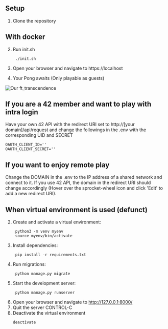 ## Setup

1. Clone the repository

## With docker
2. Run init.sh
   ```
	./init.sh
   ```
3. Open your browser and navigate to https://localhost

4. Your Pong awaits (Only playable as guests)

![Our ft_transcendence](https://github.com/triimar/ft_transcendence.png)

## If you are a 42 member and want to play with intra login

Have your own 42 API with the redirect URI set to http://[your domain]/api/request and change the followings in the .env with the corresponding UID and SECRET
```
OAUTH_CLIENT_ID=''
OAUTH_CLIENT_SECRET=''
```

## If you want to enjoy remote play
Change the DOMAIN in the .env to the IP address of a shared network and connect to it. If you use 42 API, the domain in the redirect URI should change accordingly (Hover over the sprocket-wheel icon and click 'Edit' to add a new redirect URI).

## When virtual environment is used (defunct)
2. Create and activate a virtual environment:
   ```
	python3 -m venv myenv
	source myenv/bin/activate
   ```
3. Install dependencies:
   ```
	pip install -r requirements.txt
   ```
4. Run migrations:
   ```
	python manage.py migrate
   ```
5. Start the development server:
   ```
	python manage.py runserver
   ```
6. Open your browser and navigate to http://127.0.0.1:8000/
7. Quit the server CONTROL-C
8. Deactivate the virtual environment
    ```
	deactivate
    ```
